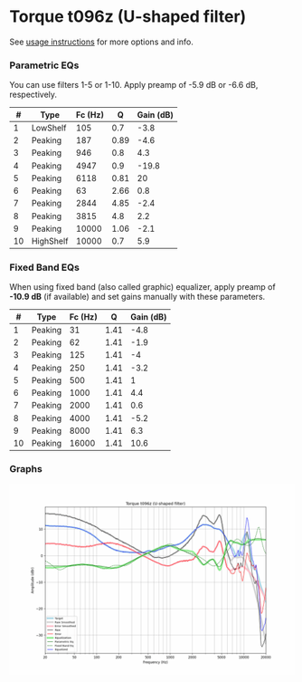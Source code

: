 # Torque t096z (U-shaped filter)
See [usage instructions](https://github.com/jaakkopasanen/AutoEq#usage) for more options and info.

### Parametric EQs
You can use filters 1-5 or 1-10. Apply preamp of -5.9 dB or -6.6 dB, respectively.

|   # | Type      |   Fc (Hz) |    Q |   Gain (dB) |
|-----|-----------|-----------|------|-------------|
|   1 | LowShelf  |       105 | 0.7  |        -3.8 |
|   2 | Peaking   |       187 | 0.89 |        -4.6 |
|   3 | Peaking   |       946 | 0.8  |         4.3 |
|   4 | Peaking   |      4947 | 0.9  |       -19.8 |
|   5 | Peaking   |      6118 | 0.81 |        20   |
|   6 | Peaking   |        63 | 2.66 |         0.8 |
|   7 | Peaking   |      2844 | 4.85 |        -2.4 |
|   8 | Peaking   |      3815 | 4.8  |         2.2 |
|   9 | Peaking   |     10000 | 1.06 |        -2.1 |
|  10 | HighShelf |     10000 | 0.7  |         5.9 |

### Fixed Band EQs
When using fixed band (also called graphic) equalizer, apply preamp of **-10.9 dB** (if available) and set gains manually with these parameters.

|   # | Type    |   Fc (Hz) |    Q |   Gain (dB) |
|-----|---------|-----------|------|-------------|
|   1 | Peaking |        31 | 1.41 |        -4.8 |
|   2 | Peaking |        62 | 1.41 |        -1.9 |
|   3 | Peaking |       125 | 1.41 |        -4   |
|   4 | Peaking |       250 | 1.41 |        -3.2 |
|   5 | Peaking |       500 | 1.41 |         1   |
|   6 | Peaking |      1000 | 1.41 |         4.4 |
|   7 | Peaking |      2000 | 1.41 |         0.6 |
|   8 | Peaking |      4000 | 1.41 |        -5.2 |
|   9 | Peaking |      8000 | 1.41 |         6.3 |
|  10 | Peaking |     16000 | 1.41 |        10.6 |

### Graphs
![](./Torque%20t096z%20(U-shaped%20filter).png)

